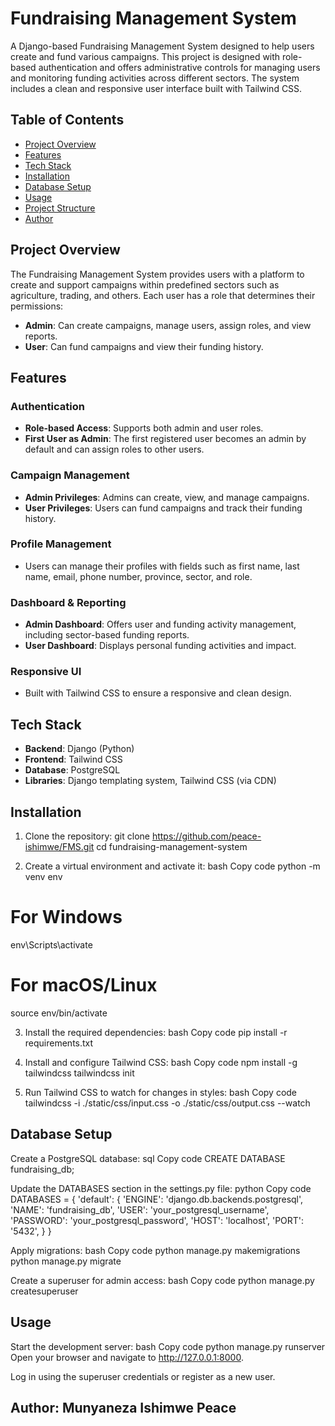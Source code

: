 # Fundraising Management System

A Django-based Fundraising Management System designed to help users create and fund various campaigns. This project is designed with role-based authentication and offers administrative controls for managing users and monitoring funding activities across different sectors. The system includes a clean and responsive user interface built with Tailwind CSS.

## Table of Contents
- [Project Overview](#project-overview)
- [Features](#features)
- [Tech Stack](#tech-stack)
- [Installation](#installation)
- [Database Setup](#database-setup)
- [Usage](#usage)
- [Project Structure](#project-structure)
- [Author](#author)

## Project Overview
The Fundraising Management System provides users with a platform to create and support campaigns within predefined sectors such as agriculture, trading, and others. Each user has a role that determines their permissions:
- **Admin**: Can create campaigns, manage users, assign roles, and view reports.
- **User**: Can fund campaigns and view their funding history.

## Features
### Authentication
- **Role-based Access**: Supports both admin and user roles.
- **First User as Admin**: The first registered user becomes an admin by default and can assign roles to other users.

### Campaign Management
- **Admin Privileges**: Admins can create, view, and manage campaigns.
- **User Privileges**: Users can fund campaigns and track their funding history.

### Profile Management
- Users can manage their profiles with fields such as first name, last name, email, phone number, province, sector, and role.

### Dashboard & Reporting
- **Admin Dashboard**: Offers user and funding activity management, including sector-based funding reports.
- **User Dashboard**: Displays personal funding activities and impact.

### Responsive UI
- Built with Tailwind CSS to ensure a responsive and clean design.

## Tech Stack
- **Backend**: Django (Python)
- **Frontend**: Tailwind CSS
- **Database**: PostgreSQL
- **Libraries**: Django templating system, Tailwind CSS (via CDN)

## Installation

1. Clone the repository:
git clone https://github.com/peace-ishimwe/FMS.git
cd fundraising-management-system

2. Create a virtual environment and activate it:
bash
Copy code
python -m venv env
# For Windows
env\Scripts\activate
# For macOS/Linux
source env/bin/activate

3. Install the required dependencies:
bash
Copy code
pip install -r requirements.txt

4. Install and configure Tailwind CSS:
bash
Copy code
npm install -g tailwindcss
tailwindcss init

5. Run Tailwind CSS to watch for changes in styles:
bash
Copy code
tailwindcss -i ./static/css/input.css -o ./static/css/output.css --watch

## Database Setup
Create a PostgreSQL database:
sql
Copy code
CREATE DATABASE fundraising_db;

Update the DATABASES section in the settings.py file:
python
Copy code
DATABASES = {
    'default': {
        'ENGINE': 'django.db.backends.postgresql',
        'NAME': 'fundraising_db',
        'USER': 'your_postgresql_username',
        'PASSWORD': 'your_postgresql_password',
        'HOST': 'localhost',
        'PORT': '5432',
    }
}

Apply migrations:
bash
Copy code
python manage.py makemigrations
python manage.py migrate

Create a superuser for admin access:
bash
Copy code
python manage.py createsuperuser

## Usage
Start the development server:
bash
Copy code
python manage.py runserver
Open your browser and navigate to http://127.0.0.1:8000.

Log in using the superuser credentials or register as a new user.


## Author: Munyaneza Ishimwe Peace